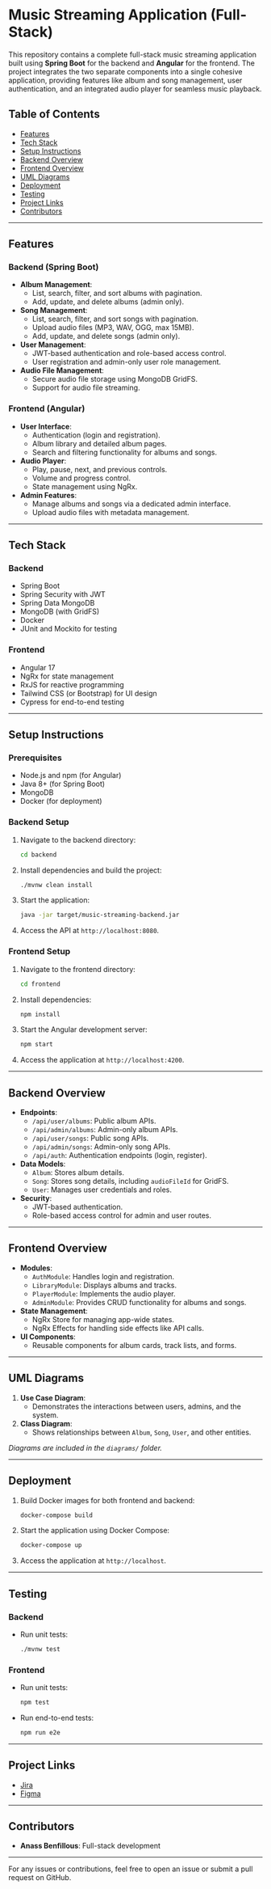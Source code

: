 # Music Streaming Application (Full-Stack)

This repository contains a complete full-stack music streaming application built using **Spring Boot** for the backend and **Angular** for the frontend. The project integrates the two separate components into a single cohesive application, providing features like album and song management, user authentication, and an integrated audio player for seamless music playback.

## Table of Contents
- [Features](#features)
- [Tech Stack](#tech-stack)
- [Setup Instructions](#setup-instructions)
- [Backend Overview](#backend-overview)
- [Frontend Overview](#frontend-overview)
- [UML Diagrams](#uml-diagrams)
- [Deployment](#deployment)
- [Testing](#testing)
- [Project Links](#project-links)
- [Contributors](#contributors)

---

## Features

### Backend (Spring Boot)
- **Album Management**:
    - List, search, filter, and sort albums with pagination.
    - Add, update, and delete albums (admin only).
- **Song Management**:
    - List, search, filter, and sort songs with pagination.
    - Upload audio files (MP3, WAV, OGG, max 15MB).
    - Add, update, and delete songs (admin only).
- **User Management**:
    - JWT-based authentication and role-based access control.
    - User registration and admin-only user role management.
- **Audio File Management**:
    - Secure audio file storage using MongoDB GridFS.
    - Support for audio file streaming.

### Frontend (Angular)
- **User Interface**:
    - Authentication (login and registration).
    - Album library and detailed album pages.
    - Search and filtering functionality for albums and songs.
- **Audio Player**:
    - Play, pause, next, and previous controls.
    - Volume and progress control.
    - State management using NgRx.
- **Admin Features**:
    - Manage albums and songs via a dedicated admin interface.
    - Upload audio files with metadata management.

---

## Tech Stack

### Backend
- Spring Boot
- Spring Security with JWT
- Spring Data MongoDB
- MongoDB (with GridFS)
- Docker
- JUnit and Mockito for testing

### Frontend
- Angular 17
- NgRx for state management
- RxJS for reactive programming
- Tailwind CSS (or Bootstrap) for UI design
- Cypress for end-to-end testing

---

## Setup Instructions

### Prerequisites
- Node.js and npm (for Angular)
- Java 8+ (for Spring Boot)
- MongoDB
- Docker (for deployment)

### Backend Setup
1. Navigate to the backend directory:
   ```bash
   cd backend
   ```
2. Install dependencies and build the project:
   ```bash
   ./mvnw clean install
   ```
3. Start the application:
   ```bash
   java -jar target/music-streaming-backend.jar
   ```
4. Access the API at `http://localhost:8080`.

### Frontend Setup
1. Navigate to the frontend directory:
   ```bash
   cd frontend
   ```
2. Install dependencies:
   ```bash
   npm install
   ```
3. Start the Angular development server:
   ```bash
   npm start
   ```
4. Access the application at `http://localhost:4200`.

---

## Backend Overview
- **Endpoints**:
    - `/api/user/albums`: Public album APIs.
    - `/api/admin/albums`: Admin-only album APIs.
    - `/api/user/songs`: Public song APIs.
    - `/api/admin/songs`: Admin-only song APIs.
    - `/api/auth`: Authentication endpoints (login, register).
- **Data Models**:
    - `Album`: Stores album details.
    - `Song`: Stores song details, including `audioFileId` for GridFS.
    - `User`: Manages user credentials and roles.
- **Security**:
    - JWT-based authentication.
    - Role-based access control for admin and user routes.

---

## Frontend Overview
- **Modules**:
    - `AuthModule`: Handles login and registration.
    - `LibraryModule`: Displays albums and tracks.
    - `PlayerModule`: Implements the audio player.
    - `AdminModule`: Provides CRUD functionality for albums and songs.
- **State Management**:
    - NgRx Store for managing app-wide states.
    - NgRx Effects for handling side effects like API calls.
- **UI Components**:
    - Reusable components for album cards, track lists, and forms.

---

## UML Diagrams
1. **Use Case Diagram**:
    - Demonstrates the interactions between users, admins, and the system.
2. **Class Diagram**:
    - Shows relationships between `Album`, `Song`, `User`, and other entities.

*Diagrams are included in the `diagrams/` folder.*

---

## Deployment
1. Build Docker images for both frontend and backend:
   ```bash
   docker-compose build
   ```
2. Start the application using Docker Compose:
   ```bash
   docker-compose up
   ```
3. Access the application at `http://localhost`.

---

## Testing

### Backend
- Run unit tests:
  ```bash
  ./mvnw test
  ```

### Frontend
- Run unit tests:
  ```bash
  npm test
  ```
- Run end-to-end tests:
  ```bash
  npm run e2e
  ```

---

## Project Links

- [Jira](https://benfill.atlassian.net/jira/software/projects/MUS/boards/469?issueParent=11434&sprintStarted=true&atlOrigin=eyJpIjoiYzcwMjFjOTJiMjc5NDZiMzg4ZGYyZTg4NWJkMTM4NjAiLCJwIjoiaiJ9)
- [Figma](https://www.figma.com/design/2pgt3vqyOYVAeKDhnDywmJ/SongCloud?node-id=0-1&t=SxhUm7kI4SoEGwJZ-1)

---

## Contributors
- **Anass Benfillous**: Full-stack development

---

For any issues or contributions, feel free to open an issue or submit a pull request on GitHub.

